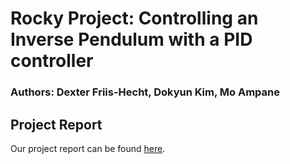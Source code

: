 # Rocky Project: Controlling an Inverse Pendulum with a PID controller
### Authors: Dexter Friis-Hecht, Dokyun Kim, Mo Ampane

## Project Report
Our project report can be found [here](https://dokyun-kim4.github.io/Rocky-Project/).
